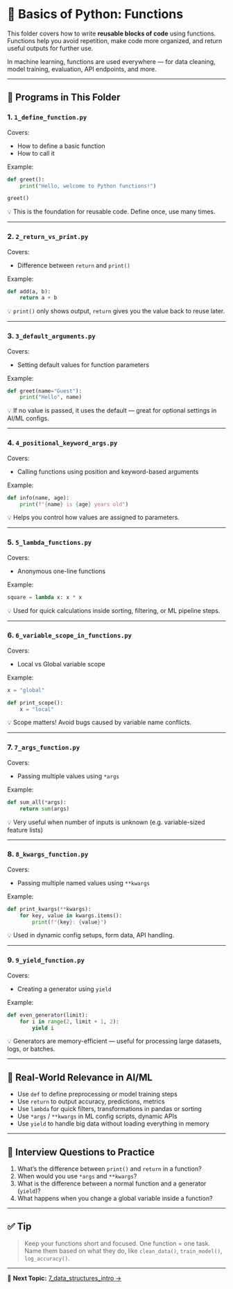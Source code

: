 # 🧠 Basics of Python: Functions

This folder covers how to write **reusable blocks of code** using functions. Functions help you avoid repetition, make code more organized, and return useful outputs for further use.

In machine learning, functions are used everywhere — for data cleaning, model training, evaluation, API endpoints, and more.

---

## 📌 Programs in This Folder

### 1. `1_define_function.py`

Covers:
- How to define a basic function
- How to call it

Example:
```python
def greet():
    print("Hello, welcome to Python functions!")

greet()
```

💡 This is the foundation for reusable code. Define once, use many times.

---

### 2. `2_return_vs_print.py`

Covers:
- Difference between `return` and `print()`

Example:
```python
def add(a, b):
    return a + b
```

💡 `print()` only shows output, `return` gives you the value back to reuse later.

---

### 3. `3_default_arguments.py`

Covers:
- Setting default values for function parameters

Example:
```python
def greet(name="Guest"):
    print("Hello", name)
```

💡 If no value is passed, it uses the default — great for optional settings in AI/ML configs.

---

### 4. `4_positional_keyword_args.py`

Covers:
- Calling functions using position and keyword-based arguments

Example:
```python
def info(name, age):
    print(f"{name} is {age} years old")
```

💡 Helps you control how values are assigned to parameters.

---

### 5. `5_lambda_functions.py`

Covers:
- Anonymous one-line functions

Example:
```python
square = lambda x: x * x
```

💡 Used for quick calculations inside sorting, filtering, or ML pipeline steps.

---

### 6. `6_variable_scope_in_functions.py`

Covers:
- Local vs Global variable scope

Example:
```python
x = "global"

def print_scope():
    x = "local"
```

💡 Scope matters! Avoid bugs caused by variable name conflicts.

---

### 7. `7_args_function.py`

Covers:
- Passing multiple values using `*args`

Example:
```python
def sum_all(*args):
    return sum(args)
```

💡 Very useful when number of inputs is unknown (e.g. variable-sized feature lists)

---

### 8. `8_kwargs_function.py`

Covers:
- Passing multiple named values using `**kwargs`

Example:
```python
def print_kwargs(**kwargs):
    for key, value in kwargs.items():
        print(f"{key}: {value}")
```

💡 Used in dynamic config setups, form data, API handling.

---

### 9. `9_yield_function.py`

Covers:
- Creating a generator using `yield`

Example:
```python
def even_generator(limit):
    for i in range(2, limit + 1, 2):
        yield i
```

💡 Generators are memory-efficient — useful for processing large datasets, logs, or batches.

---

## 🎯 Real-World Relevance in AI/ML

- Use `def` to define preprocessing or model training steps
- Use `return` to output accuracy, predictions, metrics
- Use `lambda` for quick filters, transformations in pandas or sorting
- Use `*args` / `**kwargs` in ML config scripts, dynamic APIs
- Use `yield` to handle big data without loading everything in memory

---

## 🧠 Interview Questions to Practice

1. What’s the difference between `print()` and `return` in a function?
2. When would you use `*args` and `**kwargs`?
3. What is the difference between a normal function and a generator (`yield`)?
4. What happens when you change a global variable inside a function?

---

## ✅ Tip

> Keep your functions short and focused. One function = one task.  
> Name them based on what they do, like `clean_data()`, `train_model()`, `log_accuracy()`.

---

📁 **Next Topic:** [7_data_structures_intro →](../07%20data%20structures%20intro/)